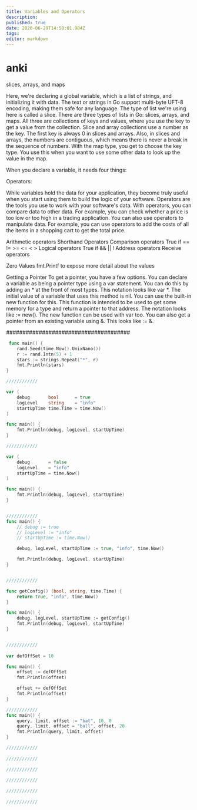 ```yaml
---
title: Variables and Operators
description: 
published: true
date: 2020-06-29T14:58:01.984Z
tags: 
editor: markdown
---
```


# anki

slices, arrays, and maps

Here, we're declaring a global variable, which is a list of strings, and initializing it with data. The text or strings in Go support multi-byte UFT-8 encoding, making them safe for any language. The type of list we're using here is called a slice. There are three types of lists in Go: slices, arrays, and maps. All three are collections of keys and values, where you use the key to get a value from the collection. Slice and array collections use a number as the key. The first key is always 0 in slices and arrays. Also, in slices and arrays, the numbers are contiguous, which means there is never a break in the sequence of numbers. With the map type, you get to choose the key type. You use this when you want to use some other data to look up the value in the map.


When you declare a variable, it needs four things:


Operators:

While variables hold the data for your application, they become truly useful when you start using them to build the logic of your software. Operators are the tools you use to work with your software's data. With operators, you can compare data to other data. For example, you can check whether a price is too low or too high in a trading application. You can also use operators to manipulate data. For example, you can use operators to add the costs of all the items in a shopping cart to get the total price.

Arithmetic operators
  Shorthand Operators
Comparison operators
	True if
  	==
    !=
    >=
    <=
    <
    >
Logical operators
	True if
		&&
    ||
    !
Address operators
Receive operators

Zero Values
fmt.Printf to expose more detail about the values


Getting a Pointer
To get a pointer, you have a few options. You can declare a variable as being a pointer type using a var statement. You can do this by adding an * at the front of most types. This notation looks like var <name> *<type>. The initial value of a variable that uses this method is nil. You can use the built-in new function for this. This function is intended to be used to get some memory for a type and return a pointer to that address. The notation looks like <name> := new(<type>). The new function can be used with var too. You can also get a pointer from an existing variable using &. This looks like <var1> := &<var2>.
  
  
######################################

  
```go
 func main() {
	rand.Seed(time.Now().UnixNano())
	r := rand.Intn(5) + 1
	stars := strings.Repeat("*", r)
	fmt.Println(stars)
}

////////////  

var (
	debug       bool      = true
	logLevel    string    = "info"
	startUpTime time.Time = time.Now()
)

func main() {
	fmt.Println(debug, logLevel, startUpTime)
}

////////////

var (
	debug       = false
	logLevel    = "info"
	startUpTime = time.Now()
)

func main() {
	fmt.Println(debug, logLevel, startUpTime)
}


////////////  
func main() {
	// debug := true
	// logLevel := "info"
	// startUpTime := time.Now()

	debug, logLevel, startUpTime := true, "info", time.Now()

	fmt.Println(debug, logLevel, startUpTime)
}


////////////

func getConfig() (bool, string, time.Time) {
	return true, "info", time.Now()
}

func main() {
	debug, logLevel, startUpTime := getConfig()
	fmt.Println(debug, logLevel, startUpTime)
}


////////////  
  
var defOffSet = 10

func main() {
	offset := defOffSet
	fmt.Println(offset)

	offset += defOffSet
	fmt.Println(offset)
}

////////////  
func main() {
	query, limit, offset := "bat", 10, 0
	query, limit, offset = "ball", offset, 20
	fmt.Println(query, limit, offset)
}

////////////    
  
////////////  

////////////    
  
////////////

////////////    
  
////////////

```
  
  
  
  
  

